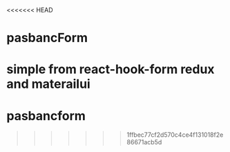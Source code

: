 <<<<<<< HEAD
# pasbancForm
simple from react-hook-form redux and materailui
=======
# pasbancform
>>>>>>> 1ffbec77cf2d570c4ce4f131018f2e86671acb5d
